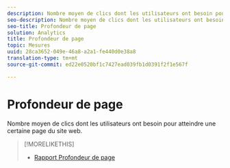 ```yaml
---
description: Nombre moyen de clics dont les utilisateurs ont besoin pour atteindre une certaine page du site web.
seo-description: Nombre moyen de clics dont les utilisateurs ont besoin pour atteindre une certaine page du site Web.
seo-title: Profondeur de page
solution: Analytics
title: Profondeur de page
topic: Mesures
uuid: 28ca3652-049e-46a8-a2a1-fe440d0e38a8
translation-type: tm+mt
source-git-commit: ed22e0520bf1c7427ead039fb1d0391f2f1e567f

---
```



# Profondeur de page

Nombre moyen de clics dont les utilisateurs ont besoin pour atteindre une certaine page du site web.

>[!MORELIKETHIS]
>
>* [Rapport Profondeur de page](/help/components/c-variables/dimensionslist/reports-page-depth.md)

